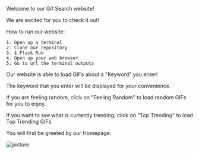 Welcome to our Gif Search website!

We are excited for you to check it out!

How to run our website:

    1. Open up a terminal 
    2. Clone our repository  
    3. $ Flask Run 
    4. Open up your web browser 
    5. Go to url the terminal outputs 

Our website is able to load GIFs about a "Keyword" you enter!

The keyword that you enter will be displayed for your convenience.

If you are feeling random, click on "Feeling Random" to load random GIFs for you to enjoy.

If you want to see what is currently trending, click on "Top Trending" to load Top Trending GIFs.


You will first be greeted by our Homepage:

![picture](homepage_screenshot.png)


